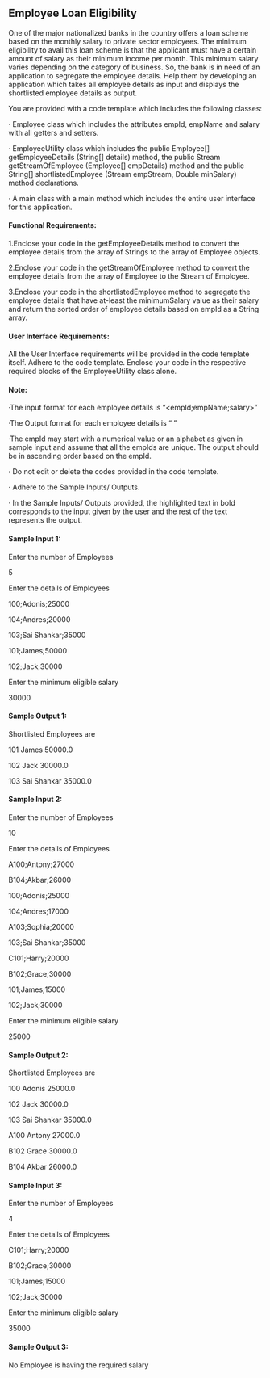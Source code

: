 ## Employee Loan Eligibility



One of the major nationalized banks in the country offers a loan scheme based on the monthly salary to private sector employees. The minimum eligibility to avail this loan scheme is that the applicant must have a certain amount of salary as their minimum income per month. This minimum salary varies depending on the category of business.  So, the bank is in need of an application to segregate the employee details. Help them by developing an application which takes all employee details as input and displays the shortlisted employee details as output.

You are provided with a code template which includes the following classes:

·         Employee class which includes the attributes empId, empName and salary with all getters and setters.

·         EmployeeUtility class which includes the public Employee[] getEmployeeDetails (String[] details) method, the public Stream<Employee> getStreamOfEmployee (Employee[] empDetails) method and the public String[] shortlistedEmployee (Stream<Employee> empStream, Double minSalary) method declarations.

·         A main class with a main method which includes the entire user interface for this application.

#### Functional Requirements:

1.Enclose your code in the getEmployeeDetails method to convert the employee details from the array of Strings to the array of Employee objects.

2.Enclose your code in the getStreamOfEmployee method to convert the employee details from the array of Employee to the Stream of Employee.

3.Enclose your code in the shortlistedEmployee method to segregate the employee details that have at-least the minimumSalary value as their salary and return the sorted order of employee details based on empId as a String array.

#### User Interface Requirements:

All the User Interface requirements will be provided in the code template itself. Adhere to the code template. Enclose your code in the respective required blocks of the EmployeeUtility class alone.

#### Note:

·The input format for each employee details is “<empId;empName;salary>”

·The Output format for each employee details is “<empId> <empName> <salary>”

·The empId may start with a numerical value or an alphabet as given in sample input and assume that all the empIds are unique. The output should be in ascending order based on the empId.

· Do not edit or delete the codes provided in the code template.

· Adhere to the Sample Inputs/ Outputs.

· In the Sample Inputs/ Outputs provided, the highlighted text in bold corresponds to the input given by the user and the rest of the text represents the output.

#### Sample Input 1:

Enter the number of Employees

5

Enter the details of Employees

100;Adonis;25000

104;Andres;20000

103;Sai Shankar;35000

101;James;50000

102;Jack;30000

Enter the minimum eligible salary

30000

#### Sample Output 1:

Shortlisted Employees are

101 James 50000.0

102 Jack 30000.0

103 Sai Shankar 35000.0

#### Sample Input 2:

Enter the number of Employees

10

Enter the details of Employees

A100;Antony;27000

B104;Akbar;26000

100;Adonis;25000

104;Andres;17000

A103;Sophia;20000

103;Sai Shankar;35000

C101;Harry;20000

B102;Grace;30000

101;James;15000

102;Jack;30000

Enter the minimum eligible salary

25000

#### Sample Output 2:

Shortlisted Employees are

100 Adonis 25000.0

102 Jack 30000.0

103 Sai Shankar 35000.0

A100 Antony 27000.0

B102 Grace 30000.0

B104 Akbar 26000.0

#### Sample Input 3:

Enter the number of Employees

4

Enter the details of Employees

C101;Harry;20000

B102;Grace;30000

101;James;15000

102;Jack;30000

Enter the minimum eligible salary

35000

#### Sample Output 3:

No Employee is having the required salary
